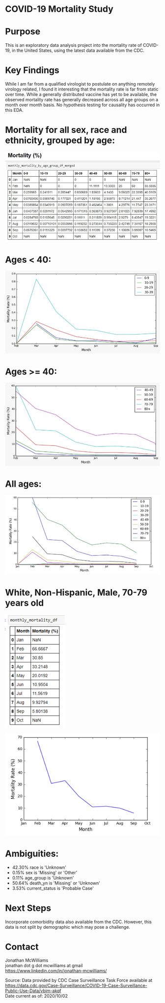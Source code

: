 # COVID-19 Mortality Study

# Purpose
This is an exploratory data analysis project into the mortality rate of COVID-19, in the United States, using the latest data available from the CDC.

# Key Findings
While I am far from a qualified virologist to postulate on anything remotely virology related, I found it interesting that the mortality rate is far from static over time. While a generally distributed vaccine has yet to be available, the observed mortality rate has generally decreased across all age groups on a month over month basis. No hypothesis testing for causality has occurred in this EDA.

# Mortality for all sex, race and ethnicity, grouped by age:
![alt text](https://github.com/homesmac/COVID_19_Mortality_Study/blob/main/mortality_study_images/all_ages_df.png)

# Ages < 40:
![alt text](https://github.com/homesmac/COVID_19_Mortality_Study/blob/main/mortality_study_images/under_40.png)

# Ages >= 40:
![alt text](https://github.com/homesmac/COVID_19_Mortality_Study/blob/main/mortality_study_images/40_plus.png)

# All ages:
![alt text](https://github.com/homesmac/COVID_19_Mortality_Study/blob/main/mortality_study_images/all_ages.png)

# White, Non-Hispanic, Male, 70-79 years old
![alt text](https://github.com/homesmac/COVID_19_Mortality_Study/blob/main/mortality_study_images/white_male_70s.PNG)

![alt text](https://github.com/homesmac/COVID_19_Mortality_Study/blob/main/mortality_study_images/white_male_70s_plot.PNG)

# Ambiguities:
* 42.30% race is 'Unknown'
* 0.15% sex is 'Missing' or 'Other'
* 0.11% age_group is 'Unknown'
* 50.64% death_yn is 'Missing' or 'Unknown'
* 3.53% current_status is 'Probable Case'

# Next Steps
Incorporate comorbidity data also available from the CDC. However, this data is not split by demographic which may pose a challenge.

# Contact
Jonathan McWilliams\
jonathan dot g dot mcwilliams at gmail\
https://www.linkedin.com/in/jonathan-mcwilliams/

Source: Data provided by CDC Case Surveillance Task Force available at https://data.cdc.gov/Case-Surveillance/COVID-19-Case-Surveillance-Public-Use-Data/vbim-akqf \
Date current as of: 2020/10/02



